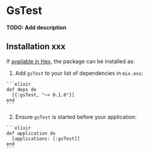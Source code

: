 # GsTest

**TODO: Add description**

## Installation xxx

If [available in Hex](https://hex.pm/docs/publish), the package can be installed as:

  1. Add `gsTest` to your list of dependencies in `mix.exs`:

    ```elixir
    def deps do
      [{:gsTest, "~> 0.1.0"}]
    end
    ```

  2. Ensure `gsTest` is started before your application:

    ```elixir
    def application do
      [applications: [:gsTest]]
    end
    ```
